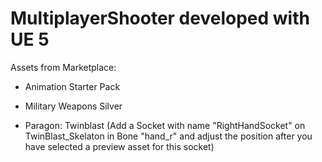 # MultiplayerShooter developed with UE 5

Assets from Marketplace:

- Animation Starter Pack

- Military Weapons Silver

- Paragon: Twinblast
  (Add a Socket with name "RightHandSocket" on TwinBlast_Skelaton in Bone "hand_r" and adjust the position after you have selected a preview asset for this socket)